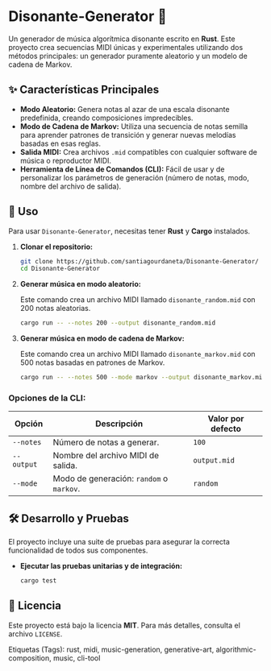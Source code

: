 # Disonante-Generator 🎵

Un generador de música algorítmica disonante escrito en **Rust**. Este proyecto crea secuencias MIDI únicas y experimentales utilizando dos métodos principales: un generador puramente aleatorio y un modelo de cadena de Markov.

## ✨ Características Principales

* **Modo Aleatorio:** Genera notas al azar de una escala disonante predefinida, creando composiciones impredecibles.
* **Modo de Cadena de Markov:** Utiliza una secuencia de notas semilla para aprender patrones de transición y generar nuevas melodías basadas en esas reglas.
* **Salida MIDI:** Crea archivos `.mid` compatibles con cualquier software de música o reproductor MIDI.
* **Herramienta de Línea de Comandos (CLI):** Fácil de usar y de personalizar los parámetros de generación (número de notas, modo, nombre del archivo de salida).

## 🚀 Uso

Para usar `Disonante-Generator`, necesitas tener **Rust** y **Cargo** instalados.

1.  **Clonar el repositorio:**

    ```bash
    git clone https://github.com/santiagourdaneta/Disonante-Generator/
    cd Disonante-Generator
    ```

2.  **Generar música en modo aleatorio:**

    Este comando crea un archivo MIDI llamado `disonante_random.mid` con 200 notas aleatorias.

    ```bash
    cargo run -- --notes 200 --output disonante_random.mid
    ```

3.  **Generar música en modo de cadena de Markov:**

    Este comando crea un archivo MIDI llamado `disonante_markov.mid` con 500 notas basadas en patrones de Markov.

    ```bash
    cargo run -- --notes 500 --mode markov --output disonante_markov.mid
    ```

### Opciones de la CLI:

| Opción        | Descripción                                      | Valor por defecto          |
| ------------- | ------------------------------------------------ | -------------------------- |
| `--notes`     | Número de notas a generar.                       | `100`                      |
| `--output`    | Nombre del archivo MIDI de salida.               | `output.mid`               |
| `--mode`      | Modo de generación: `random` o `markov`.         | `random`                   |

## 🛠️ Desarrollo y Pruebas

El proyecto incluye una suite de pruebas para asegurar la correcta funcionalidad de todos sus componentes.

* **Ejecutar las pruebas unitarias y de integración:**

    ```bash
    cargo test
    ```

## 📄 Licencia

Este proyecto está bajo la licencia **MIT**. Para más detalles, consulta el archivo `LICENSE`.

Etiquetas (Tags):
rust, midi, music-generation, generative-art, algorithmic-composition, music, cli-tool
